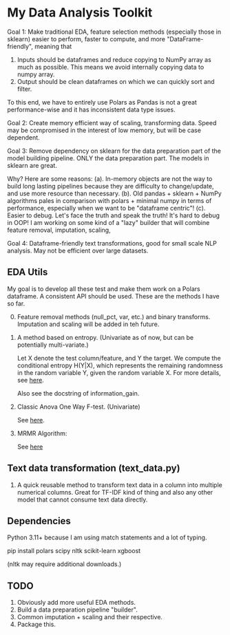 # My Data Analysis Toolkit

Goal 1: Make traditional EDA, feature selection methods (especially those in sklearn) easier to perform, faster to compute, and more "DataFrame-friendly", meaning that 

1. Inputs should be dataframes and reduce copying to NumPy array as much as possible. This means we avoid internally copying data to numpy array.
2. Output should be clean dataframes on which we can quickly sort and filter.

To this end, we have to entirely use Polars as Pandas is not a great performance-wise and it has inconsistent data type issues. 

Goal 2: Create memory efficient way of scaling, transforming data. Speed may be compromised in the interest of low memory, but will be case dependent.

Goal 3: Remove dependency on sklearn for the data preparation part of the model building pipeline. ONLY the data preparation part. The models in sklearn are great.

Why? Here are some reasons: 
(a). In-memory objects are not the way to build long lasting pipelines because they are difficulty to change/update, and use more resource than necessary. 
(b). Old pandas + sklearn + NumPy algorithms pales in comparison with polars + minimal numpy in terms of performance, especially when we want to be "dataframe centric"!
(c). Easier to debug. Let's face the truth and speak the truth! It's hard to debug in OOP! I am working on some kind of a "lazy" builder that will combine feature removal, imputation, scaling,  

Goal 4: Dataframe-friendly text transformations, good for small scale NLP analysis. May not be efficient over large datasets.


## EDA Utils

My goal is to develop all these test and make them work on a Polars dataframe. A consistent API should be used. These are the methods I have so far.

0. Feature removal methods (null_pct, var, etc.) and binary transforms. Imputation and scaling will be added in teh future.

1. A method based on entropy. (Univariate as of now, but can be potentially multi-variate.)
    
    Let X denote the test column/feature, and Y the target. We compute the conditional entropy H(Y|X), which represents the remaining randomness in the random variable Y, given the random variable X. For more details, see [here](https://en.wikipedia.org/wiki/Entropy_(information_theory)).

    Also see the docstring of information_gain.

2. Classic Anova One Way F-test. (Univariate) 
    
    See [here](https://saylordotorg.github.io/text_introductory-statistics/s15-04-f-tests-in-one-way-anova.html).

3. MRMR Algorithm:

    See [here](https://towardsdatascience.com/mrmr-explained-exactly-how-you-wished-someone-explained-to-you-9cf4ed27458b)

## Text data transformation (text_data.py)

1. A quick reusable method to transform text data in a column into multiple numerical columns. Great for TF-IDF kind of thing and also any other model that cannot consume text data directly. 

## Dependencies

Python 3.11+ because I am using match statements and a lot of typing. 

pip install polars scipy nltk scikit-learn xgboost 

(nltk may require additional downloads.)

## TODO

1. Obviously add more useful EDA methods.
2. Build a data preparation pipeline "builder".
3. Common imputation + scaling and their respective.
4. Package this.